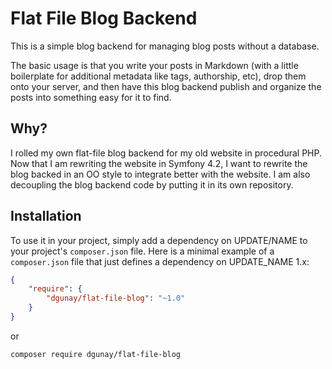 # Flat File Blog Backend

This is a simple blog backend for managing blog posts without a database.

The basic usage is that you write your posts in Markdown (with a little boilerplate
for additional metadata like tags, authorship, etc), drop them onto your server, and
then have this blog backend publish and organize the posts into something easy for it
to find.

## Why?

I rolled my own flat-file blog backend for my old website in procedural PHP. Now that 
I am rewriting the website in Symfony 4.2, I want to rewrite the blog backed in an OO
style to integrate better with the website. I am also decoupling the blog backend 
code by putting it in its own repository.

## Installation

To use it in your project, simply add a dependency on UPDATE/NAME
to your project's `composer.json` file. Here is a minimal example of a `composer.json`
file that just defines a dependency on UPDATE_NAME 1.x:

```json
{
    "require": {
        "dgunay/flat-file-blog": "~1.0"
    }
}
```

or 

`composer require dgunay/flat-file-blog`
